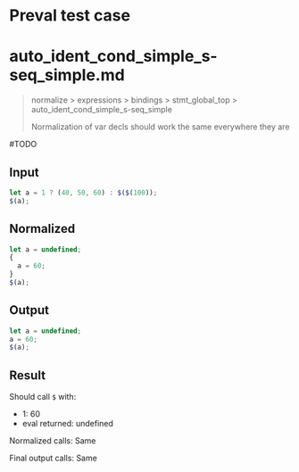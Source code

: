 # Preval test case

# auto_ident_cond_simple_s-seq_simple.md

> normalize > expressions > bindings > stmt_global_top > auto_ident_cond_simple_s-seq_simple
>
> Normalization of var decls should work the same everywhere they are

#TODO

## Input

`````js filename=intro
let a = 1 ? (40, 50, 60) : $($(100));
$(a);
`````

## Normalized

`````js filename=intro
let a = undefined;
{
  a = 60;
}
$(a);
`````

## Output

`````js filename=intro
let a = undefined;
a = 60;
$(a);
`````

## Result

Should call `$` with:
 - 1: 60
 - eval returned: undefined

Normalized calls: Same

Final output calls: Same
